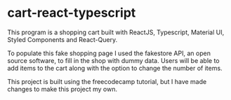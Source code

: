 

# cart-react-typescript

This program is a shopping cart built with ReactJS, Typescript, Material UI, Styled Components and React-Query.

To populate this fake shopping page I used the fakestore API, an open source software, to fill in the shop with dummy data. Users will be able to add items to the cart along with the option to change the number of items. 

This project is built using the freecodecamp tutorial, but I have made changes to make this project my own.

